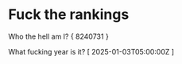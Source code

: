 # Fuck the rankings

Who the hell am I?
{ 8240731 }

What fucking year is it?
[ 2025-01-03T05:00:00Z ]

